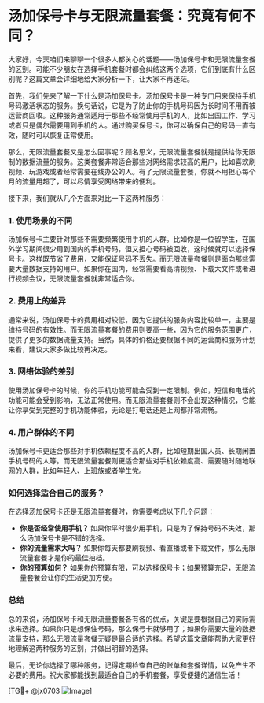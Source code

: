 # 汤加保号卡与无限流量套餐：究竟有何不同？

大家好，今天咱们来聊聊一个很多人都关心的话题——汤加保号卡和无限流量套餐的区别。可能不少朋友在选择手机套餐时都会纠结这两个选项，它们到底有什么区别呢？这篇文章会详细地给大家分析一下，让大家不再迷茫。

首先，我们先来了解一下什么是汤加保号卡。汤加保号卡是一种专门用来保持手机号码激活状态的服务。换句话说，它是为了防止你的手机号码因为长时间不用而被运营商回收。这种服务通常适用于那些不经常使用手机的人，比如出国工作、学习或者只是偶尔需要用到手机的人。通过购买保号卡，你可以确保自己的号码一直有效，随时可以恢复正常使用。

那么，无限流量套餐又是怎么回事呢？顾名思义，无限流量套餐就是提供给你无限制的数据流量的服务。这类套餐非常适合那些对网络需求较高的用户，比如喜欢刷视频、玩游戏或者经常需要在线办公的人。有了无限流量套餐，你就不用担心每个月的流量用超了，可以尽情享受网络带来的便利。

接下来，我们就从几个方面来对比一下这两种服务：

### 1. 使用场景的不同

汤加保号卡主要针对那些不需要频繁使用手机的人群。比如你是一位留学生，在国外学习期间很少用到国内的手机号码，但又担心号码被回收，这时候就可以选择保号卡。这样既节省了费用，又能保证号码不丢失。而无限流量套餐则是面向那些需要大量数据支持的用户。如果你在国内，经常需要看高清视频、下载大文件或者进行视频会议，无限流量套餐就非常适合你。

### 2. 费用上的差异

通常来说，汤加保号卡的费用相对较低，因为它提供的服务内容比较单一，主要是维持号码的有效性。而无限流量套餐的费用则要高一些，因为它的服务范围更广，提供了更多的数据流量支持。当然，具体的价格还要根据不同的运营商和服务计划来看，建议大家多做比较再决定。

### 3. 网络体验的差别

使用汤加保号卡的时候，你的手机功能可能会受到一定限制。例如，短信和电话的功能可能会受到影响，无法正常使用。而无限流量套餐则不会出现这种情况，它能让你享受到完整的手机功能体验，无论是打电话还是上网都非常流畅。

### 4. 用户群体的不同

汤加保号卡更适合那些对手机依赖程度不高的人群，比如短期出国人员、长期闲置手机号码的人等。而无限流量套餐则更适合那些对手机依赖度高、需要随时随地联网的人群，比如年轻人、上班族或者学生党。

### 如何选择适合自己的服务？

在选择汤加保号卡还是无限流量套餐时，你需要考虑以下几个问题：

- **你是否经常使用手机？** 如果你平时很少用手机，只是为了保持号码不失效，那么汤加保号卡是不错的选择。
- **你的流量需求大吗？** 如果你每天都要刷视频、看直播或者下载文件，那么无限流量套餐才是你的最佳拍档。
- **你的预算如何？** 如果你的预算有限，可以选择保号卡；如果预算充足，无限流量套餐会让你的生活更加方便。

### 总结

总的来说，汤加保号卡和无限流量套餐各有各的优点，关键是要根据自己的实际需求来选择。如果你只是想保住号码，那么保号卡就够用了；如果你需要大量的数据流量支持，那么无限流量套餐无疑是最合适的选择。希望这篇文章能帮助大家更好地理解这两种服务的区别，并做出明智的选择。

最后，无论你选择了哪种服务，记得定期检查自己的账单和套餐详情，以免产生不必要的费用。祝大家都能找到最适合自己的手机套餐，享受便捷的通信生活！

[TG💪+ @jx0703 ![Image](https://github.com/user-attachments/assets/dbca1d08-cadb-493c-b0ec-ad6f7a83f270)]